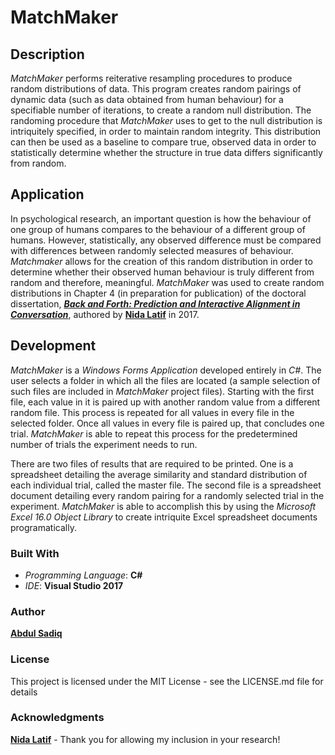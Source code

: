 # MatchMaker

## Description
*MatchMaker* performs reiterative resampling procedures to produce random distributions of data. This program creates random pairings of dynamic data (such as data obtained from human behaviour) for a specifiable number of iterations, to create a random null distribution. The randoming procedure that *MatchMaker* uses to get to the null distribution is intriquitely specified, in order to maintain random integrity. This distribution can then be used as a baseline to compare true, observed data in order to statistically determine whether the structure in true data differs significantly from random.

## Application
In psychological research, an important question is how the behaviour of one group of humans compares to the behaviour of a different group of humans. However, statistically, any observed difference must be compared with differences between randomly selected measures of behaviour. *Matchmaker* allows for the creation of this random distribution in order to determine whether their observed human behaviour is truly different from random and therefore, meaningful. *MatchMaker* was used to create random distributions in Chapter 4 (in preparation for publication) of the doctoral dissertation, [***Back and Forth: Prediction and Interactive Alignment in Conversation***](https://qspace.library.queensu.ca/handle/1974/15375), authored by [**Nida Latif**](https://nlatif.wordpress.com/) in 2017.

## Development
*MatchMaker* is a *Windows Forms Application* developed entirely in *C#*. The user selects a folder in which all the files are located (a sample selection of such files are included in *MatchMaker* project files). Starting with the first file, each value in it is paired up with another random value from a different random file. This process is repeated for all values in every file in the selected folder. Once all values in every file is paired up, that concludes one trial. *MatchMaker* is able to repeat this process for the predetermined number of trials the experiment needs to run.

There are two files of results that are required to be printed. One is a spreadsheet detailing the average similarity and standard distribution of each individual trial, called the master file. The second file is a spreadsheet document detailing every random pairing for a randomly selected trial in the experiment. *MatchMaker* is able to accomplish this by using the *Microsoft Excel 16.0 Object Library* to create intriquite Excel spreadsheet documents programatically.

### Built With
* _Programming Language_: **C#** 
* _IDE_: **Visual Studio 2017**

### Author
[**Abdul Sadiq**](https://github.com/LedMetal)

### License
This project is licensed under the MIT License - see the LICENSE.md file for details

### Acknowledgments
[**Nida Latif**](https://nlatif.wordpress.com/) - Thank you for allowing my inclusion in your research!
